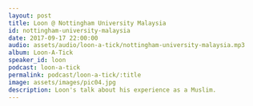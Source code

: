 ```yaml
---
layout: post
title: Loon @ Nottingham University Malaysia
id: nottingham-university-malaysia
date: 2017-09-17 22:00:00
audio: assets/audio/loon-a-tick/nottingham-university-malaysia.mp3
album: Loon-A-Tick
speaker_id: loon
podcast: loon-a-tick
permalink: podcast/loon-a-tick/:title
image: assets/images/pic04.jpg
description: Loon's talk about his experience as a Muslim. 
---
```

